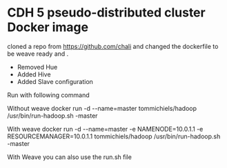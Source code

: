 # CDH 5 pseudo-distributed cluster Docker image

cloned a repo from https://github.com/chali  and changed the dockerfile to be weave ready and .
* Removed Hue
* Added Hive
* Added Slave configuration
 
 
 Run with following command
 
 Without weave
 docker run -d --name=master tommichiels/hadoop /usr/bin/run-hadoop.sh -master
 
 With weave
 docker run -d --name=master -e NAMENODE=10.0.1.1 -e RESOURCEMANAGER=10.0.1.1  tommichiels/hadoop /usr/bin/run-hadoop.sh -master
 
 With Weave you can also use the run.sh file